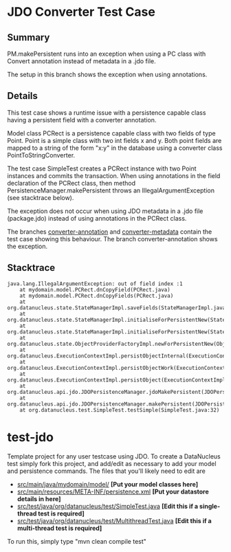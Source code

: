 # JDO Converter Test Case

## Summary
PM.makePersistent runs into an exception when using a PC class with Convert annotation instead of 
metadata in a .jdo file.

The setup in this branch shows the exception when using annotations.

## Details

This test case shows a runtime issue with a persistence capable class having a persistent field with a converter 
annotation.

Model class PCRect is a persistence capable class with two fields of type Point. Point is a simple class 
with two int fields x and y. Both point fields are mapped to a string of the form "x:y" in the database 
using a converter class PointToStringConverter.

The test case SimpleTest creates a PCRect instance with two Point instances and commits the transaction. 
When using annotations in the field declaration of the PCRect class, then method PersistenceManager.makePersistent 
throws an  IllegalArgumentException (see stacktrace below). 

The exception does not occur when using JDO metadata in a .jdo file (package.jdo) instead of using annotations in 
the PCRect class.

The branches [converter-annotation](https://github.com/mboapache/test-jdo/tree/converter-annotation) and 
[converter-metadata](https://github.com/mboapache/test-jdo/tree/converter-metadata) contain the test case 
showing this behaviour. The branch converter-annotation shows the exception.

## Stacktrace

```  
java.lang.IllegalArgumentException: out of field index :1 
    at mydomain.model.PCRect.dnCopyField(PCRect.java)
    at mydomain.model.PCRect.dnCopyFields(PCRect.java)
    at org.datanucleus.state.StateManagerImpl.saveFields(StateManagerImpl.java:5862)
    at org.datanucleus.state.StateManagerImpl.initialiseForPersistentNew(StateManagerImpl.java:495)
    at org.datanucleus.state.StateManagerImpl.initialiseForPersistentNew(StateManagerImpl.java:126)
    at org.datanucleus.state.ObjectProviderFactoryImpl.newForPersistentNew(ObjectProviderFactoryImpl.java:205)
    at org.datanucleus.ExecutionContextImpl.persistObjectInternal(ExecutionContextImpl.java:2025)
    at org.datanucleus.ExecutionContextImpl.persistObjectWork(ExecutionContextImpl.java:1869)
    at org.datanucleus.ExecutionContextImpl.persistObject(ExecutionContextImpl.java:1724)
    at org.datanucleus.api.jdo.JDOPersistenceManager.jdoMakePersistent(JDOPersistenceManager.java:715)
    at org.datanucleus.api.jdo.JDOPersistenceManager.makePersistent(JDOPersistenceManager.java:740)
    at org.datanucleus.test.SimpleTest.testSimple(SimpleTest.java:32)
```

# test-jdo

Template project for any user testcase using JDO.
To create a DataNucleus test simply fork this project, and add/edit as 
necessary to add your model and persistence commands. The files that you'll likely need to edit are

* <a href="https://github.com/datanucleus/test-jdo/tree/master/src/main/java/mydomain/model">src/main/java/mydomain/model/</a>   **[Put your model classes here]**
* <a href="https://github.com/datanucleus/test-jdo/blob/master/src/main/resources/META-INF/persistence.xml">src/main/resources/META-INF/persistence.xml</a>   **[Put your datastore details in here]**
* <a href="https://github.com/datanucleus/test-jdo/blob/master/src/test/java/org/datanucleus/test/SimpleTest.java">src/test/java/org/datanucleus/test/SimpleTest.java</a>   **[Edit this if a single-thread test is required]**
* <a href="https://github.com/datanucleus/test-jdo/blob/master/src/test/java/org/datanucleus/test/MultithreadTest.java">src/test/java/org/datanucleus/test/MultithreadTest.java</a>   **[Edit this if a multi-thread test is required]**

To run this, simply type "mvn clean compile test"
